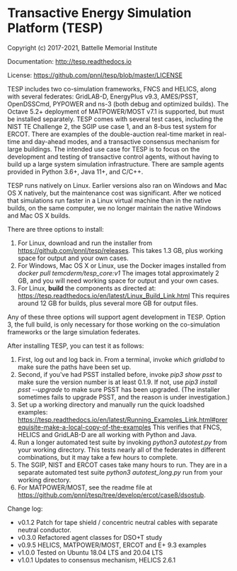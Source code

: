 # Transactive Energy Simulation Platform (TESP)

Copyright (c) 2017-2021, Battelle Memorial Institute

Documentation: http://tesp.readthedocs.io

License: https://github.com/pnnl/tesp/blob/master/LICENSE

TESP includes two co-simulation frameworks, FNCS and HELICS,
along with several federates: GridLAB-D, EnergyPlus v9.3, AMES/PSST,
OpenDSSCmd, PYPOWER and ns-3 (both debug and optimized builds).
The Octave 5.2+ deployment of MATPOWER/MOST v7.1 is supported, but must
be installed separately. TESP comes with several test cases,
including the NIST TE Challenge 2, the SGIP use case 1, and an
8-bus test system for ERCOT. There are examples of the double-auction
real-time market in real-time and day-ahead modes, and a
transactive consensus mechanism for large buildings. The intended
use case for TESP is to focus on the development and testing
of transactive control agents, without having to build up a large
system simulation infrastructure. There are sample agents provided
in Python 3.6+, Java 11+, and C/C++.

TESP runs natively on Linux. Earlier versions also ran on Windows and
Mac OS X natively, but the maintenance cost was significant. After
we noticed that simulations run faster in a Linux virtual machine than
in the native builds, on the same computer, we no longer maintain the
native Windows and Mac OS X builds. 

There are three options to install:

1. For Linux, download and run the installer from
   https://github.com/pnnl/tesp/releases. This takes
   1.3 GB, plus working space for output and your own cases.
2. For Windows, Mac OS X or Linux, use the Docker images
   installed from *docker pull temcderm/tesp_core:v1*
   The images total approximately 2 GB, and you will
   need working space for output and your own cases.
3. For Linux, **build** the components as directed at:
   https://tesp.readthedocs.io/en/latest/Linux_Build_Link.html
   This requires around 12 GB for builds, plus several
   more GB for output files.

Any of these three options will support agent development in TESP.
Option 3, the full build, is only necessary for those working on
the co-simulation frameworks or the large simulation federates.

After installing TESP, you can test it as follows:

1. First, log out and log back in. From a terminal, invoke _which gridlabd_ 
   to make sure the paths have been set up.
2. Second, if you've had PSST installed before, invoke _pip3 show psst_ 
   to make sure the version number is at least 0.1.9.  If not, use 
   _pip3 install psst --upgrade_ to make sure PSST has been upgraded.
   (The installer sometimes fails to upgrade PSST, and the reason
   is under investigation.)
3. Set up a working directory and manually run the quick loadshed examples:
   https://tesp.readthedocs.io/en/latest/Running_Examples_Link.html#prerequisite-make-a-local-copy-of-the-examples
   This verifies that FNCS, HELICS and GridLAB-D are all working
   with Python and Java.
4. Run a longer automated test suite by invoking
   *python3 autotest.py* from your working directory. This tests
   nearly all of the federates in different combinations, but it
   may take a few hours to complete.
5. The SGIP, NIST and ERCOT cases take many hours to run. They
   are in a separate automated test suite *python3 autotest_long.py*
   run from your working directory.
6. For MATPOWER/MOST, see the readme file at https://github.com/pnnl/tesp/tree/develop/ercot/case8/dsostub.

Change log:

- v0.1.2  Patch for tape shield / concentric neutral 
          cables with separate neutral conductor.
- v0.3.0  Refactored agent classes for DSO+T study
- v0.9.5  HELICS, MATPOWER/MOST, ERCOT and E+ 9.3 examples
- v1.0.0  Tested on Ubuntu 18.04 LTS and 20.04 LTS
- v1.0.1  Updates to consensus mechanism, HELICS 2.6.1
